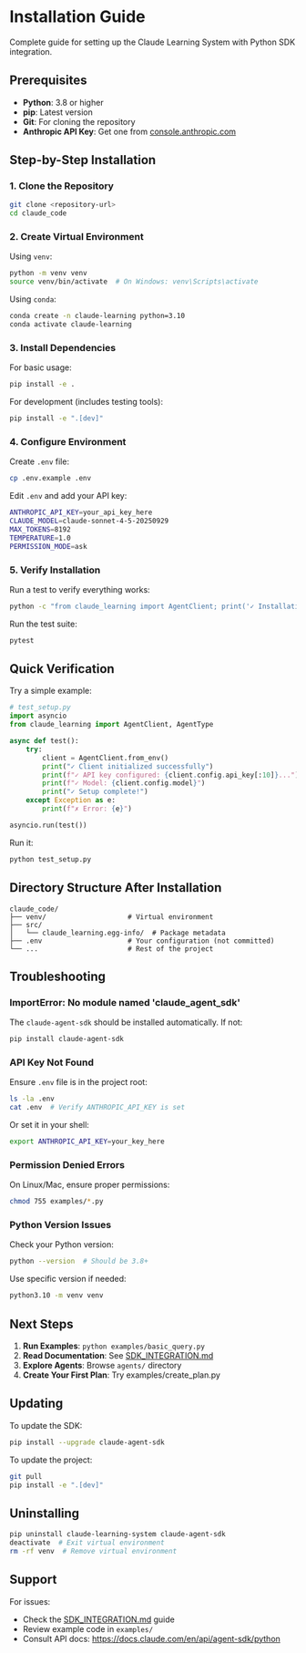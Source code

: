 # Installation Guide

Complete guide for setting up the Claude Learning System with Python SDK integration.

## Prerequisites

- **Python**: 3.8 or higher
- **pip**: Latest version
- **Git**: For cloning the repository
- **Anthropic API Key**: Get one from [console.anthropic.com](https://console.anthropic.com/)

## Step-by-Step Installation

### 1. Clone the Repository

```bash
git clone <repository-url>
cd claude_code
```

### 2. Create Virtual Environment

Using `venv`:

```bash
python -m venv venv
source venv/bin/activate  # On Windows: venv\Scripts\activate
```

Using `conda`:

```bash
conda create -n claude-learning python=3.10
conda activate claude-learning
```

### 3. Install Dependencies

For basic usage:

```bash
pip install -e .
```

For development (includes testing tools):

```bash
pip install -e ".[dev]"
```

### 4. Configure Environment

Create `.env` file:

```bash
cp .env.example .env
```

Edit `.env` and add your API key:

```bash
ANTHROPIC_API_KEY=your_api_key_here
CLAUDE_MODEL=claude-sonnet-4-5-20250929
MAX_TOKENS=8192
TEMPERATURE=1.0
PERMISSION_MODE=ask
```

### 5. Verify Installation

Run a test to verify everything works:

```bash
python -c "from claude_learning import AgentClient; print('✓ Installation successful')"
```

Run the test suite:

```bash
pytest
```

## Quick Verification

Try a simple example:

```python
# test_setup.py
import asyncio
from claude_learning import AgentClient, AgentType

async def test():
    try:
        client = AgentClient.from_env()
        print("✓ Client initialized successfully")
        print(f"✓ API key configured: {client.config.api_key[:10]}...")
        print(f"✓ Model: {client.config.model}")
        print("✓ Setup complete!")
    except Exception as e:
        print(f"✗ Error: {e}")

asyncio.run(test())
```

Run it:

```bash
python test_setup.py
```

## Directory Structure After Installation

```
claude_code/
├── venv/                    # Virtual environment
├── src/
│   └── claude_learning.egg-info/  # Package metadata
├── .env                     # Your configuration (not committed)
└── ...                      # Rest of the project
```

## Troubleshooting

### ImportError: No module named 'claude_agent_sdk'

The `claude-agent-sdk` should be installed automatically. If not:

```bash
pip install claude-agent-sdk
```

### API Key Not Found

Ensure `.env` file is in the project root:

```bash
ls -la .env
cat .env  # Verify ANTHROPIC_API_KEY is set
```

Or set it in your shell:

```bash
export ANTHROPIC_API_KEY=your_key_here
```

### Permission Denied Errors

On Linux/Mac, ensure proper permissions:

```bash
chmod 755 examples/*.py
```

### Python Version Issues

Check your Python version:

```bash
python --version  # Should be 3.8+
```

Use specific version if needed:

```bash
python3.10 -m venv venv
```

## Next Steps

1. **Run Examples**: `python examples/basic_query.py`
2. **Read Documentation**: See [SDK_INTEGRATION.md](./SDK_INTEGRATION.md)
3. **Explore Agents**: Browse `agents/` directory
4. **Create Your First Plan**: Try examples/create_plan.py

## Updating

To update the SDK:

```bash
pip install --upgrade claude-agent-sdk
```

To update the project:

```bash
git pull
pip install -e ".[dev]"
```

## Uninstalling

```bash
pip uninstall claude-learning-system claude-agent-sdk
deactivate  # Exit virtual environment
rm -rf venv  # Remove virtual environment
```

## Support

For issues:
- Check the [SDK_INTEGRATION.md](./SDK_INTEGRATION.md) guide
- Review example code in `examples/`
- Consult API docs: https://docs.claude.com/en/api/agent-sdk/python
